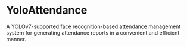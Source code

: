 # YoloAttendance
A YOLOv7-supported face recognition-based attendance management system for generating attendance reports in a convenient and efficient manner.
